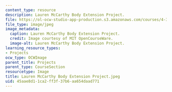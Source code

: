 ```yaml
---
content_type: resource
description: Lauren McCarthy Body Extension Project.
file: https://ol-ocw-studio-app-production.s3.amazonaws.com/courses/4-301-introduction-to-the-visual-arts-spring-2007/45aae8d11ca2ff3f37b6aa654daad771_LaurenMcCarthyBodyExtensionProject.jpeg
file_type: image/jpeg
image_metadata:
  caption: Lauren McCarthy Body Extension Project.
  credit: Image courtesy of MIT OpenCourseWare.
  image-alt: Lauren McCarthy Body Extension Project.
learning_resource_types:
- Projects
ocw_type: OCWImage
parent_title: Projects
parent_type: CourseSection
resourcetype: Image
title: Lauren McCarthy Body Extension Project.jpeg
uid: 45aae8d1-1ca2-ff3f-37b6-aa654daad771
---
```

